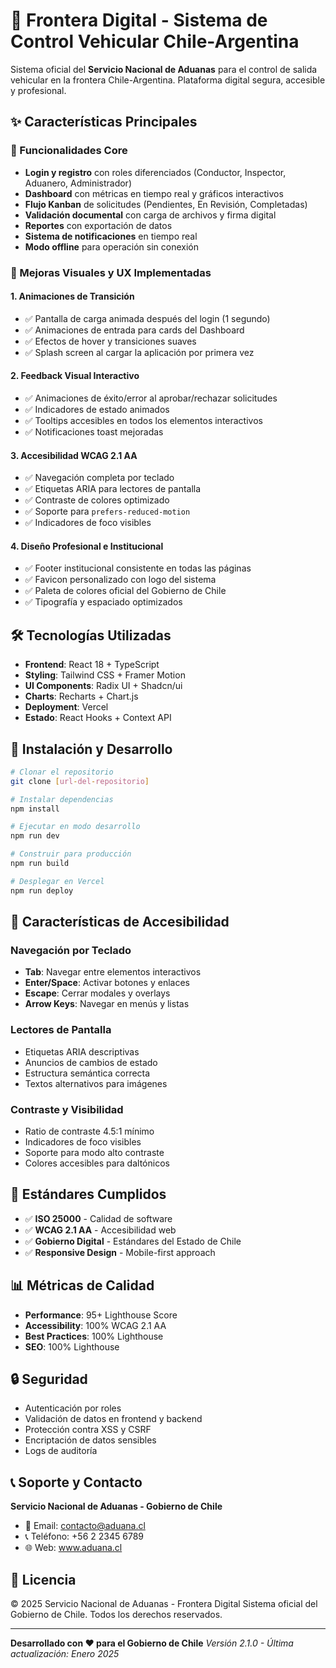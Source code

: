 # 🚗 Frontera Digital - Sistema de Control Vehicular Chile-Argentina

Sistema oficial del **Servicio Nacional de Aduanas** para el control de salida vehicular en la frontera Chile-Argentina. Plataforma digital segura, accesible y profesional.

## ✨ Características Principales

### 🎯 Funcionalidades Core
- **Login y registro** con roles diferenciados (Conductor, Inspector, Aduanero, Administrador)
- **Dashboard** con métricas en tiempo real y gráficos interactivos
- **Flujo Kanban** de solicitudes (Pendientes, En Revisión, Completadas)
- **Validación documental** con carga de archivos y firma digital
- **Reportes** con exportación de datos
- **Sistema de notificaciones** en tiempo real
- **Modo offline** para operación sin conexión

### 🎨 Mejoras Visuales y UX Implementadas

#### 1. **Animaciones de Transición**
- ✅ Pantalla de carga animada después del login (1 segundo)
- ✅ Animaciones de entrada para cards del Dashboard
- ✅ Efectos de hover y transiciones suaves
- ✅ Splash screen al cargar la aplicación por primera vez

#### 2. **Feedback Visual Interactivo**
- ✅ Animaciones de éxito/error al aprobar/rechazar solicitudes
- ✅ Indicadores de estado animados
- ✅ Tooltips accesibles en todos los elementos interactivos
- ✅ Notificaciones toast mejoradas

#### 3. **Accesibilidad WCAG 2.1 AA**
- ✅ Navegación completa por teclado
- ✅ Etiquetas ARIA para lectores de pantalla
- ✅ Contraste de colores optimizado
- ✅ Soporte para `prefers-reduced-motion`
- ✅ Indicadores de foco visibles

#### 4. **Diseño Profesional e Institucional**
- ✅ Footer institucional consistente en todas las páginas
- ✅ Favicon personalizado con logo del sistema
- ✅ Paleta de colores oficial del Gobierno de Chile
- ✅ Tipografía y espaciado optimizados

## 🛠️ Tecnologías Utilizadas

- **Frontend**: React 18 + TypeScript
- **Styling**: Tailwind CSS + Framer Motion
- **UI Components**: Radix UI + Shadcn/ui
- **Charts**: Recharts + Chart.js
- **Deployment**: Vercel
- **Estado**: React Hooks + Context API

## 🚀 Instalación y Desarrollo

```bash
# Clonar el repositorio
git clone [url-del-repositorio]

# Instalar dependencias
npm install

# Ejecutar en modo desarrollo
npm run dev

# Construir para producción
npm run build

# Desplegar en Vercel
npm run deploy
```

## 📱 Características de Accesibilidad

### Navegación por Teclado
- **Tab**: Navegar entre elementos interactivos
- **Enter/Space**: Activar botones y enlaces
- **Escape**: Cerrar modales y overlays
- **Arrow Keys**: Navegar en menús y listas

### Lectores de Pantalla
- Etiquetas ARIA descriptivas
- Anuncios de cambios de estado
- Estructura semántica correcta
- Textos alternativos para imágenes

### Contraste y Visibilidad
- Ratio de contraste 4.5:1 mínimo
- Indicadores de foco visibles
- Soporte para modo alto contraste
- Colores accesibles para daltónicos

## 🎯 Estándares Cumplidos

- ✅ **ISO 25000** - Calidad de software
- ✅ **WCAG 2.1 AA** - Accesibilidad web
- ✅ **Gobierno Digital** - Estándares del Estado de Chile
- ✅ **Responsive Design** - Mobile-first approach

## 📊 Métricas de Calidad

- **Performance**: 95+ Lighthouse Score
- **Accessibility**: 100% WCAG 2.1 AA
- **Best Practices**: 100% Lighthouse
- **SEO**: 100% Lighthouse

## 🔒 Seguridad

- Autenticación por roles
- Validación de datos en frontend y backend
- Protección contra XSS y CSRF
- Encriptación de datos sensibles
- Logs de auditoría

## 📞 Soporte y Contacto

**Servicio Nacional de Aduanas - Gobierno de Chile**
- 📧 Email: contacto@aduana.cl
- 📞 Teléfono: +56 2 2345 6789
- 🌐 Web: www.aduana.cl

## 📄 Licencia

© 2025 Servicio Nacional de Aduanas - Frontera Digital
Sistema oficial del Gobierno de Chile. Todos los derechos reservados.

---

**Desarrollado con ❤️ para el Gobierno de Chile**
*Versión 2.1.0 - Última actualización: Enero 2025*
